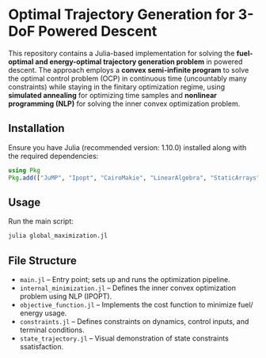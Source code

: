 # Optimal Trajectory Generation for 3-DoF Powered Descent

This repository contains a Julia-based implementation for solving the **fuel-optimal and energy-optimal trajectory generation problem** in powered descent. The approach employs a **convex semi-infinite program** to solve the optimal control problem (OCP) in continuous time (uncountably many constraints) while staying in the finitary optimization regime, using **simulated annealing** for optimizing time samples and **nonlinear programming (NLP)** for solving the inner convex optimization problem.

## Installation

Ensure you have Julia (recommended version: 1.10.0) installed along with the required dependencies:

```julia
using Pkg
Pkg.add(["JuMP", "Ipopt", "CairoMakie", "LinearAlgebra", "StaticArrays", "Dates", "Serialization", "Optim", "Random", "LaTeXStrings"])
```

## Usage

Run the main script:

```julia
julia global_maximization.jl
```

## File Structure

- `main.jl` – Entry point; sets up and runs the optimization pipeline.
- `internal_minimization.jl` – Defines the inner convex optimization problem using NLP (IPOPT).
- `objective_function.jl` – Implements the cost function to minimize fuel/ energy usage.
- `constraints.jl` – Defines constraints on dynamics, control inputs, and terminal conditions.
- `state_trajectory.jl` – Visual demonstration of state constraints ssatisfaction.
